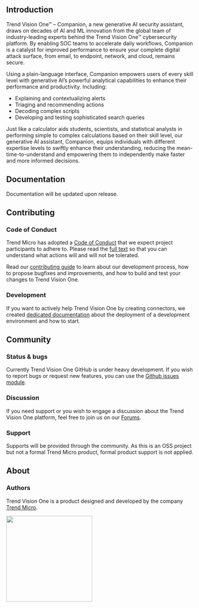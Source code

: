 ## Introduction

Trend Vision One™ – Companion, a new generative AI security assistant, draws on decades of AI and ML innovation from the global team of industry-leading experts behind the Trend Vision One™ cybersecurity platform. By enabling SOC teams to accelerate daily workflows, Companion is a catalyst for improved performance to ensure your complete digital attack surface, from email, to endpoint, network, and cloud, remains secure.

Using a plain-language interface, Companion empowers users of every skill level with generative AI’s powerful analytical capabilities to enhance their performance and productivity. Including:

* Explaining and contextualizing alerts
* Triaging and recommending actions
* Decoding complex scripts
* Developing and testing sophisticated search queries

Just like a calculator aids students, scientists, and statistical analysts in performing simple to complex calculations based on their skill level, our generative AI assistant, Companion, equips individuals with different expertise levels to swiftly enhance their understanding, reducing the mean-time-to-understand and empowering them to independently make faster and more informed decisions.

## Documentation

Documentation will be updated upon release.

## Contributing

### Code of Conduct

Trend Micro has adopted a [Code of Conduct](https://github.com/trendmicro/tm-v1/blob/main/CODE_OF_CONDUCT.md) that we expect project participants to adhere to. Please read the [full text](https://github.com/trendmicro/tm-v1/blob/main/CODE_OF_CONDUCT.md) so that you can understand what actions will and will not be tolerated.

Read our [contributing guide](https://github.com/trendmicro/tm-v1/blob/main/CONTRIBUTING.md) to learn about our development process, how to propose bugfixes and improvements, and how to build and test your changes to Trend Vision One.

### Development

If you want to actively help Trend Vision One by creating connectors, we created [dedicated documentation](https://docs.trendmicro.com/en-us/enterprise/trend-micro-xdr-help/Home) about the deployment of a development environment and how to start.

## Community

### Status & bugs

Currently Trend Vision One GitHub is under heavy development. If you wish to report bugs or request new features, you can use the [Github issues module](https://github.com/trendmicro/tm-v1/tm-v1-aicompanion-prompts/issues).

### Discussion

If you need support or you wish to engage a discussion about the Trend Vision One platform, feel free to join us on our [Forums](https://success.trendmicro.com/forum/s/topic/0TO4T000000LH90WAG/trend-micro-vision-one).

### Support

Supports will be provided through the community. As this is an OSS project but not a formal Trend Micro product, formal product support is not applied.

## About

### Authors

Trend Vision One is a product designed and developed by the company [Trend Micro](https://www.trendmicro.com).

<a href="https://www.trendmicro.com" alt="Trend Micro"><img src="https://www.trendmicro.com/content/dam/trendmicro/global/en/core/images/logos/tm-logo-red-white-t.svg" width="230" /></a>

